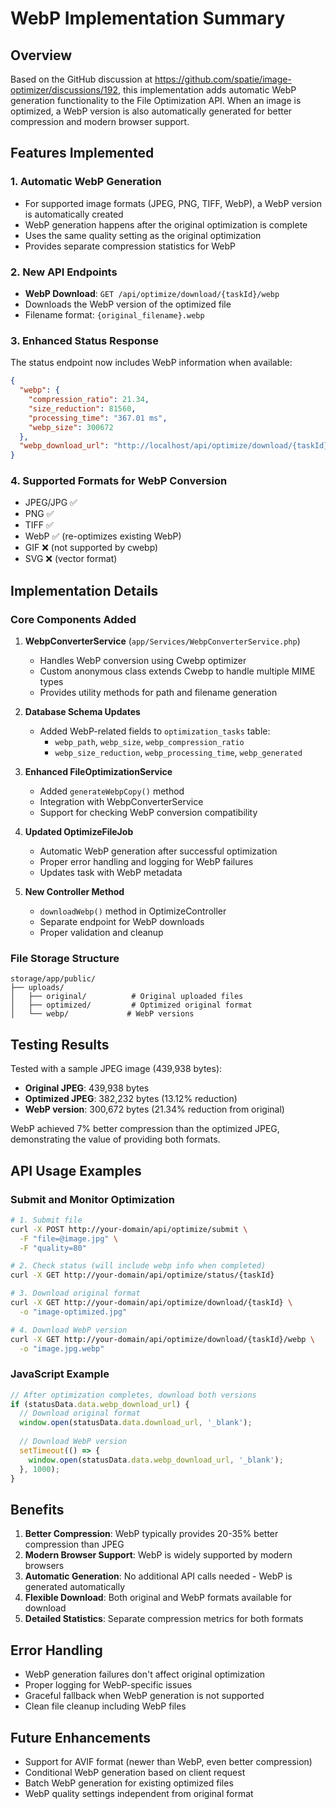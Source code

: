 # WebP Implementation Summary

## Overview

Based on the GitHub discussion at https://github.com/spatie/image-optimizer/discussions/192, this implementation adds automatic WebP generation functionality to the File Optimization API. When an image is optimized, a WebP version is also automatically generated for better compression and modern browser support.

## Features Implemented

### 1. Automatic WebP Generation
- For supported image formats (JPEG, PNG, TIFF, WebP), a WebP version is automatically created
- WebP generation happens after the original optimization is complete
- Uses the same quality setting as the original optimization
- Provides separate compression statistics for WebP

### 2. New API Endpoints
- **WebP Download**: `GET /api/optimize/download/{taskId}/webp`
- Downloads the WebP version of the optimized file
- Filename format: `{original_filename}.webp`

### 3. Enhanced Status Response
The status endpoint now includes WebP information when available:
```json
{
  "webp": {
    "compression_ratio": 21.34,
    "size_reduction": 81560,
    "processing_time": "367.01 ms",
    "webp_size": 300672
  },
  "webp_download_url": "http://localhost/api/optimize/download/{taskId}/webp"
}
```

### 4. Supported Formats for WebP Conversion
- JPEG/JPG ✅
- PNG ✅ 
- TIFF ✅
- WebP ✅ (re-optimizes existing WebP)
- GIF ❌ (not supported by cwebp)
- SVG ❌ (vector format)

## Implementation Details

### Core Components Added

1. **WebpConverterService** (`app/Services/WebpConverterService.php`)
   - Handles WebP conversion using Cwebp optimizer
   - Custom anonymous class extends Cwebp to handle multiple MIME types
   - Provides utility methods for path and filename generation

2. **Database Schema Updates**
   - Added WebP-related fields to `optimization_tasks` table:
     - `webp_path`, `webp_size`, `webp_compression_ratio`
     - `webp_size_reduction`, `webp_processing_time`, `webp_generated`

3. **Enhanced FileOptimizationService**
   - Added `generateWebpCopy()` method
   - Integration with WebpConverterService
   - Support for checking WebP conversion compatibility

4. **Updated OptimizeFileJob**
   - Automatic WebP generation after successful optimization
   - Proper error handling and logging for WebP failures
   - Updates task with WebP metadata

5. **New Controller Method**
   - `downloadWebp()` method in OptimizeController
   - Separate endpoint for WebP downloads
   - Proper validation and cleanup

### File Storage Structure
```
storage/app/public/
├── uploads/
│   ├── original/          # Original uploaded files
│   ├── optimized/         # Optimized original format
│   └── webp/             # WebP versions
```

## Testing Results

Tested with a sample JPEG image (439,938 bytes):
- **Original JPEG**: 439,938 bytes
- **Optimized JPEG**: 382,232 bytes (13.12% reduction)
- **WebP version**: 300,672 bytes (21.34% reduction from original)

WebP achieved 7% better compression than the optimized JPEG, demonstrating the value of providing both formats.

## API Usage Examples

### Submit and Monitor Optimization
```bash
# 1. Submit file
curl -X POST http://your-domain/api/optimize/submit \
  -F "file=@image.jpg" \
  -F "quality=80"

# 2. Check status (will include webp info when completed)
curl -X GET http://your-domain/api/optimize/status/{taskId}

# 3. Download original format
curl -X GET http://your-domain/api/optimize/download/{taskId} \
  -o "image-optimized.jpg"

# 4. Download WebP version
curl -X GET http://your-domain/api/optimize/download/{taskId}/webp \
  -o "image.jpg.webp"
```

### JavaScript Example
```javascript
// After optimization completes, download both versions
if (statusData.data.webp_download_url) {
  // Download original format
  window.open(statusData.data.download_url, '_blank');
  
  // Download WebP version
  setTimeout(() => {
    window.open(statusData.data.webp_download_url, '_blank');
  }, 1000);
}
```

## Benefits

1. **Better Compression**: WebP typically provides 20-35% better compression than JPEG
2. **Modern Browser Support**: WebP is widely supported by modern browsers
3. **Automatic Generation**: No additional API calls needed - WebP is generated automatically
4. **Flexible Download**: Both original and WebP formats available for download
5. **Detailed Statistics**: Separate compression metrics for both formats

## Error Handling

- WebP generation failures don't affect original optimization
- Proper logging for WebP-specific issues
- Graceful fallback when WebP generation is not supported
- Clean file cleanup including WebP files

## Future Enhancements

- Support for AVIF format (newer than WebP, even better compression)
- Conditional WebP generation based on client request
- Batch WebP generation for existing optimized files
- WebP quality settings independent from original format 